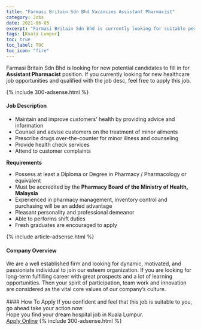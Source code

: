 ```yaml
---
title: "Farmasi Britain Sdn Bhd Vacancies Assistant Pharmacist" 
category: Jobs 
date: 2021-06-05 
excerpt: "Farmasi Britain Sdn Bhd is currently looking for suitable person to fill in the Assistant Pharmacist which positioned at Kuala Lumpur" 
tags: [Kuala Lumpur] 
toc: true 
toc_label: TOC 
toc_icon: "fire" 
--- 
```


<p>Farmasi Britain Sdn Bhd is looking for new potential candidates to fill in for <b>Assistant Pharmacist</b> position. If you currently looking for new healthcare job opportunities and qualified with the job desc, feel free to apply this job.
</p>{% include 300-adsense.html %} 
<div><div><h4>Job Description</h4></div><div><div><span><div><ul><li>Maintain and improve customers' health by providing advice and information</li><li>Counsel and advise customers on the treatment of minor ailments</li><li>Prescribe drugs over-the-counter for minor illness and counseling</li><li>Provide health check services</li><li>Attend to customer complaints</li></ul><p><strong>Requirements</strong></p><ul><li>Possess at least a Diploma or&#160;Degree in&#160;Pharmacy / Pharmacology or equivalent</li><li>Must be accredited by the <strong>Pharmacy Board of the Ministry of Health, Malaysia</strong></li><li>Experienced in pharmacy management, inventory control and purchasing will be an added advantage</li><li>Pleasant personality and professional demeanor</li><li>Able to performs shift duties</li><li>Fresh graduates are encouraged to apply</li></ul></div></span></div></div></div> 
{% include article-adsense.html %} 
<div><div><h4>Company Overview</h4></div><div><div><span><div><div>We are a well established firm and looking for dynamic, motivated, and passioniate individual to join our esteem organization. If you are looking for long-term fulfilling career with great prospects and a lot of learning opportunities. Then your spirit of participation, team work and innovation are considered as the vital core values of our company&#8217;s culture.<br>
&#160;</div></div></span></div></div></div> 
#### How To Apply 
If you confident and feel that this job is suitable to you, go ahead take your action now. <br/> 
Hope you find your dream hospital job in Kuala Lumpur. <br/> 
<a href="https://www.jobstreet.com.my/en/job/assistant-pharmacist-4573706?jobId=jobstreet-my-job-4573706" class="btn btn--warning" target="_blank" rel="nofollow noopenner">Apply Online</a> 
{% include 300-adsense.html %} 
